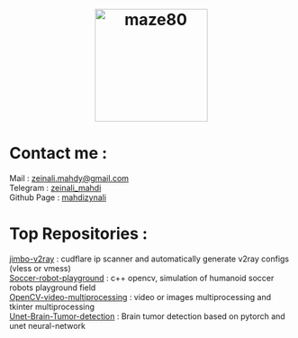 <meta name="google-site-verification" content="BfhfA34SBZWSTWaKui6y9KxiB-AvMYblVQari9t0Pic" />
<meta name="author" content="Mahdi Zeinali">
<meta name="account" content="maze80">
<meta name="description" content="mahdi Zeinali github account">
<meta name="copyright" content="mahdi zeinali 2023">
<meta name="keywords" content="mahdi zeinali, mahdizynali, mrl-hsl, mrl, hsl, zeinali, mahdi zynali, maze, maze80">


<h1 align="center">
  <br>
  <a href="https://github.com/maze80"><img src="https://avatars.githubusercontent.com/u/104717705?v=4" alt="maze80" width="200"></a>
</h1>


# Contact me :

Mail : [zeinali.mahdy@gmail.com](zeinali.mahdy@gmail.com)\
Telegram : [zeinali_mahdi](https://t.me/zeinali_mahdi)\
Github Page : [mahdizynali](https://github.com/maze80) 


# Top Repositories :
  
[jimbo-v2ray](https://github.com/maze80/jimbo-v2ray) : cudflare ip scanner and automatically generate v2ray configs (vless or vmess) \
[Soccer-robot-playground](https://github.com/maze80/Soccer-Robot-Playground) : c++ opencv, simulation of humanoid soccer robots playground field \
[OpenCV-video-multiprocessing](https://github.com/maze80/OpenCV-video-multiprocessing) : video or images multiprocessing and tkinter multiprocessing\
[Unet-Brain-Tumor-detection](https://github.com/maze80/UNet-Brain-Tumor-Detection) : Brain tumor detection based on pytorch and unet neural-network

